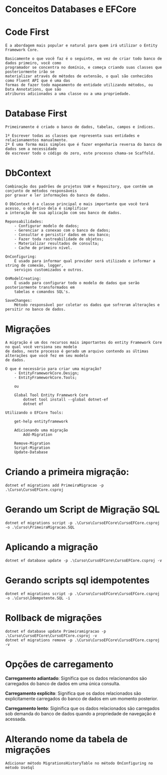 # Conceitos Databases e EFCore

# Code First
	
	É a abordagem mais popular e natural para quem irá utilizar o Entity Framework Core.

	Basicamente o que você faz é o seguinte, em vez de criar todo banco de dados primeiro, você como
	programador se concentra no domínio, e começa criando suas classes que posteriormente irão se 
	materializar através de métodos de extensão, o qual são conhecidos como Fluent API que é uma das
	formas de fazer todo mapeamento de entidade utilizando métodos, ou Data Annotations, que são 
	atriburos adicionados a uma classe ou a uma propriedade.

# Database First

	Primeiramente é criado o banco de dados, tabelas, campos e índices.

	1º Escrever todas as classes que representa suas entidades e relacionamentos manualmente.
	2º É uma forma mais simples que é fazer engenharia reversa do banco de dados sem a necessidade
	de escrever todo o código do zero, este processo chama-se Scaffold.

# DbContext

	Combinação dos padrões de projetos UoW e Repository, que contém um conjunto de métodos responsáveis
	por gravar e ler informações do banco de dados.

	O DbContext é a classe principal e mais importante que você terá acesso, o objetivo dela é simplificar
	a interação de sua aplicação com seu banco de dados.

	Reponsabilidades:
		- Configurar modelo de dados;
		- Gerenciar a conexao com o banco de dados;
		- Consultar e persistir dados em seu banco;
		- Fazer toda rastreabilidade de objetos;
		- Materializar resultados de consulta;
		- Cache de primeiro nível.

	OnConfiguring:
		É usado para informar qual provider será utilizado e informar a string de comexão, logger,
		serviços customizados e outros.

	OnModelCreating:
		É usado para configurar todo o modelo de dados que serão posteriormente transformados em
		tabelas e comandos SQL's.

	SaveChanges:
		Método responsável por coletar os dados que sofreram alterações e persitir no banco de dados.

# Migrações
	
	A migração é um dos recursos mais importantes do entity Framework Core no qual você versiona seu modelo
	de dados, neste processo é gerado um arquivo contendo as últimas alterações que você fez em seu modelo
	de dados.

	O que é necessário para criar uma migração?
		- EntityFrameworkCore.Design;
		- EntityFrameworkCore.Tools;

		ou

		Global Tool Entity Framework Core
			dotnet tool install --global dotnet-ef
			dotnet ef

	Utilizando o EFCore Tools:
		
		get-help entityframework

		Adicionando uma migração
			Add-Migration

		Remove-Migration
		Script-Migration
		Update-Database

# Criando a primeira migração:

	dotnet ef migrations add PrimeiraMigracao -p .\Curso\CursoEFCore.csproj

# Gerando um Script de Migração SQL

	dotnet ef migrations script -p .\Curso\CursoEFCore\CursoEFCore.csproj -o .\Curso\PrimeiraMigracao.SQL

# Aplicando a migração

	dotnet ef database update -p .\Curso\CursoEFCore\CursoEFCore.csproj -v

# Gerando scripts sql idempotentes
	dotnet ef migrations script -p .\Curso\CursoEFCore\CursoEFCore.csproj -o .\Curso\Idempotente.SQL -i

# Rollback de migrações
	dotnet ef database update Primeiramigracao -p .\Curso\CursoEFCore\CursoEFCore.csproj -v
	dotnet ef migrations remove -p .\Curso\CursoEFCore\CursoEFCore.csproj -v


# Opções de carregamento

**Carregamento adiantado**: Significa que os dados relacionandos são carregados do banco de dados em uma 
única consulta.

**Carregamento explícito**: Significa que os dados relacionados são explicitamente carregados do banco de dados
em um momento posterior.

**Carregamento lento**: Siginifica que os dados relacionados são carregados sob demanda do banco de dados
quando a propriedade de navegação é acessada.


# Alterando nome da tabela de migrações
	Adicionar método MigrationsHistoryTable no método OnConfiguring no método UseSql